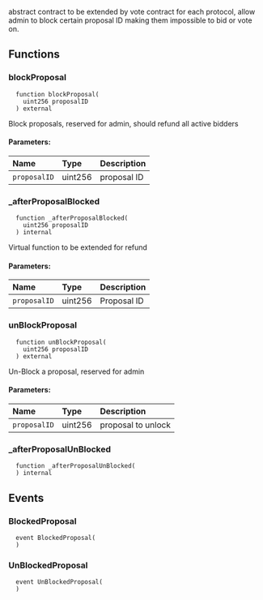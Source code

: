 abstract contract to be extended by vote contract for each protocol, allow admin to block certain proposal ID
making them impossible to bid or vote on.


## Functions
### blockProposal
```solidity
  function blockProposal(
    uint256 proposalID
  ) external
```
Block proposals, reserved for admin, should refund all active bidders


#### Parameters:
| Name | Type | Description                                                          |
| :--- | :--- | :------------------------------------------------------------------- |
|`proposalID` | uint256 | proposal ID

### _afterProposalBlocked
```solidity
  function _afterProposalBlocked(
    uint256 proposalID
  ) internal
```
Virtual function to be extended for refund


#### Parameters:
| Name | Type | Description                                                          |
| :--- | :--- | :------------------------------------------------------------------- |
|`proposalID` | uint256 | Proposal ID

### unBlockProposal
```solidity
  function unBlockProposal(
    uint256 proposalID
  ) external
```
Un-Block a proposal, reserved for admin


#### Parameters:
| Name | Type | Description                                                          |
| :--- | :--- | :------------------------------------------------------------------- |
|`proposalID` | uint256 | proposal to unlock

### _afterProposalUnBlocked
```solidity
  function _afterProposalUnBlocked(
  ) internal
```




## Events
### BlockedProposal
```solidity
  event BlockedProposal(
  )
```



### UnBlockedProposal
```solidity
  event UnBlockedProposal(
  )
```




